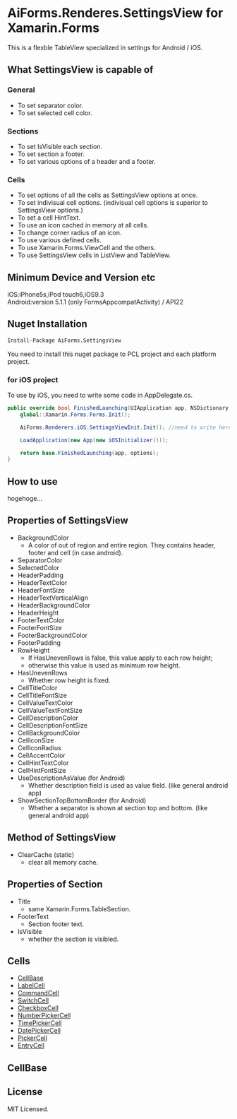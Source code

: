 # AiForms.Renderes.SettingsView for Xamarin.Forms

This is a flexble TableView specialized in settings for Android / iOS.

## What SettingsView is capable of

### General

* To set separator color.
* To set selected cell color.

### Sections

* To set IsVisible each section.
* To set section a footer.
* To set various options of a header and  a footer.

### Cells

* To set options of all the cells as SettingsView options at once.
* To set indivisual cell options. (indivisual cell options  is superior to SettingsView options.)
* To set a cell HintText.
* To use an icon  cached in memory at all cells.
* To change corner radius of an icon.
* To use various defined cells.
* To use Xamarin.Forms.ViewCell and the others.
* To use SettingsView cells in ListView and TableView.

## Minimum Device and Version etc

iOS:iPhone5s,iPod touch6,iOS9.3  
Android:version 5.1.1 (only FormsAppcompatActivity) / API22

## Nuget Installation

```bash
Install-Package AiForms.SettingsView
```

You need to install this nuget package to PCL project and each platform project.

### for iOS project

To use by iOS, you need to write some code in AppDelegate.cs.

```csharp
public override bool FinishedLaunching(UIApplication app, NSDictionary options) {
    global::Xamarin.Forms.Forms.Init();

    AiForms.Renderers.iOS.SettingsViewInit.Init(); //need to write here

    LoadApplication(new App(new iOSInitializer()));

    return base.FinishedLaunching(app, options);
}
```

## How to use

hogehoge...

## Properties of SettingsView

* BackgroundColor
	* A color of out of region and entire region. They contains header, footer and cell (in case android).
* SeparatorColor
* SelectedColor
* HeaderPadding
* HeaderTextColor
* HeaderFontSize
* HeaderTextVerticalAlign
* HeaderBackgroundColor
* HeaderHeight
* FooterTextColor
* FooterFontSize
* FooterBackgroundColor
* FooterPadding
* RowHeight
	* If HasUnevenRows is false, this value apply to each row height;
	* otherwise this value is used as minimum row height. 
* HasUnevenRows
	* Whether row height is fixed.
* CellTitleColor
* CellTitleFontSize
* CellValueTextColor
* CellValueTextFontSize
* CellDescriptionColor
* CellDescriptionFontSize
* CellBackgroundColor
* CellIconSize
* CellIconRadius
* CellAccentColor
* CellHintTextColor
* CellHintFontSize
* UseDescriptionAsValue (for Android)
	* Whether description field  is used as value field. (like general android app)
* ShowSectionTopBottomBorder (for Android)
	* Whether a separator is shown at section top and bottom. (like general android app)

## Method of SettingsView

* ClearCache (static)
	* clear all memory cache.

## Properties of Section

* Title
	* same Xamarin.Forms.TableSection.
* FooterText
	* Section footer text.
* IsVisible
	* whether the section is visibled.

## Cells

* [CellBase](#cellbase)
* [LabelCell](#labelcell)
* [CommandCell](#commandcell)
* [SwitchCell](#switchcell)
* [CheckboxCell](#checkboxcell)
* [NumberPickerCell](#numberpickercell)
* [TimePickerCell](#timepickercell)
* [DatePickerCell](#datepickercell)
* [PickerCell](#pickercell)
* [EntryCell](#entrycell)

## CellBase



## License

MIT Licensed.
